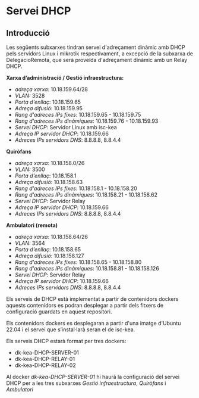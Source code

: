 # Servei DHCP

## Introducció

Les següents subxarxes tindran servei d'adreçament dinàmic amb DHCP pels servidors Linux i mikrotik respectivament, a excepció de la subxarxa de DelegacioRemota, que serà proveïda d'adreçament dinàmic amb un Relay DHCP.


**Xarxa d’administració / Gestió infraestructura:**
* *adreça xarxa*: 10.18.159.64/28
* *VLAN:* 3528
* *Porta d'enllaç*: 10.18.159.65
* *Adreça difusió*: 10.18.159.95
* *Rang d'adreces IPs fixes*: 10.18.159.65 - 10.18.159.75
* *Rang d'adreces IPs dinàmiques*: 10.18.159.76 - 10.18.159.93
* *Servei DHCP*: Servidor Linux amb isc-kea
* *Adreça IP servidor DHCP*: 10.18.159.66
* *Adreces IPs servidors DNS*: 8.8.8.8, 8.8.4.4

**Quiròfans**
* *adreça xarxa*: 10.18.158.0/26
* *VLAN:* 3500
* *Porta d'enllaç*: 10.18.158.1
* *Adreça difusió*: 10.18.158.63
* *Rang d'adreces IPs fixes*: 10.18.158.1 - 10.18.158.20
* *Rang d'adreces IPs dinàmiques*: 10.18.158.21 - 10.18.158.62
* *Servei DHCP*: Servidor Relay
* *Adreça IP servidor DHCP*: 10.18.159.66
* *Adreces IPs servidors DNS*: 8.8.8.8, 8.8.4.4

**Ambulatori (remota)**
* *adreça xarxa*: 10.18.158.64/26
* *VLAN:* 3564
* *Porta d'enllaç*: 10.18.158.65 
* *Adreça difusió*: 10.18.158.127
* *Rang d'adreces IPs fixes*: 10.18.158.65 - 10.18.158.80
* *Rang d'adreces IPs dinàmiques*: 10.18.158.81 - 10.18.158.126
* *Servei DHCP*: Servidor Relay
* *Adreça IP servidor DHCP*: 10.18.159.66
* *Adreces IPs servidors DNS*: 8.8.8.8, 8.8.4.4

Els serveis de DHCP està implementat a partir de contenidors dockers aquests contenidors es podran desplegar a partir dels fitxers de configuració guardats en aquest repositori.

Els contenidors dockers es desplegaran a partir d'una imatge d'Ubuntu 22.04 i el servei que s’instal·larà seran el de isc-kea.

Els serveis DHCP estarà format per tres dockers:
* dk-kea-DHCP-SERVER-01
* dk-kea-DHCP-RELAY-01
* dk-kea-DHCP-RELAY-02

Al docker *dk-kea-DHCP-SERVER-01* hi haurà la configuració del servei DHCP per a les tres subxarxes *Gestió infraestructura*, *Quiròfans* i *Ambulatori*

